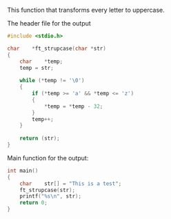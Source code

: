 This function that transforms every letter to uppercase.

The header file for the output

```c
#include <stdio.h>
```
```c
char	*ft_strupcase(char *str)
{
	char	*temp;
	temp = str;
	
	while (*temp != '\0')
	{
		if (*temp >= 'a' && *temp <= 'z')
		{
			*temp = *temp - 32;
		}	
		temp++;
	}
	
	return (str);
}
```
Main function for the output:

```c
int main()
{
	char	str[] = "This is a test";
	ft_strupcase(str);
	printf("%s\n", str);	
	return 0;
}
```
